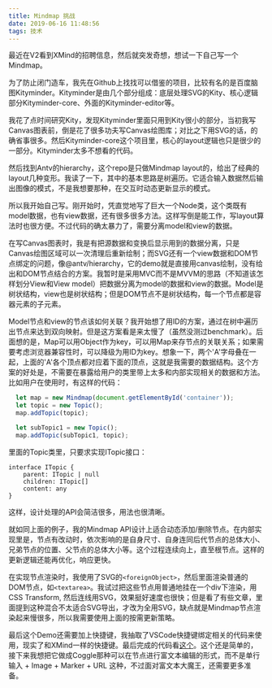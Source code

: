 ```yaml
---
title: Mindmap 挑战
date: 2019-06-16 11:48:56
tags: 技术
---
```

最近在V2看到XMind的招聘信息，然后就突发奇想，想试一下自己写一个Mindmap。

为了防止闭门造车，我先在Github上找找可以借鉴的项目，比较有名的是百度脑图Kityminder。Kityminder是由几个部分组成：底层处理SVG的Kity、核心逻辑部分Kityminder-core、外面的Kityminder-editor等。

我花了点时间研究Kity，发现Kityminder里面只用到Kity很小的部分，当初我写Canvas图表前，倒是花了很多功夫写Canvas绘图库；对比之下用SVG的话，的确省事很多。然后Kityminder-core这个项目里，核心的layout逻辑也只是很少的一部分。Kityminder太多不想看的代码。

然后找到Antv的hierarchy，这个repo是只做Mindmap layout的，给出了经典的layout几种变形。我读了一下，其中的基本思路是树遍历。它适合输入数据然后输出图像的模式，不是我想要那种，在交互时动态更新显示的模式。

所以我开始自己写。刚开始时，凭直觉地写了巨大一个Node类，这个类既有model数据，也有view数据，还有很多很多方法。这样写倒是能工作，写layout算法时也很方便。不过代码的确太暴力了，需要分离model和view的数据。

在写Canvas图表时，我是有把源数据和变换后显示用到的数据分离，只是Canvas绘图区域可以一次清理后重新绘制；而SVG还有一个view数据和DOM节点绑定的问题，像@antv/hierarchy，它的demo就是直接用canvas绘制，没有给出和DOM节点结合的方案。我暂时是采用MVC而不是MVVM的思路（不知道该怎样划分View和View model）把数据分离为model的数据和view的数据。Model是树状结构，view也是树状结构；但是DOM节点不是树状结构，每一个节点都是容器元素的子元素。

Model节点和view的节点该如何关联？我开始想了用ID的方案，通过在树中遍历出节点来达到双向映射。但是这方案看是来太慢了（虽然没测过benchmark）。后面想的是，Map可以用Object作为key，可以用Map来存节点的关联关系；如果需要考虑浏览器兼容性时，可以降级为用ID为key。想象一下，两个'A'字母叠在一起，上面的'A'各个顶点都对应着下面的顶点，这就是我需要的数据结构。这个方案的好处是，不需要在暴露给用户的类里带上太多和内部实现相关的数据和方法。比如用户在使用时，有这样的代码：
```javascript
  let map = new Mindmap(document.getElementById('container'));
  let topic = new Topic();
  map.addTopic(topic);

  let subTopic1 = new Topic();
  map.addTopic(subTopic1, topic);
```
里面的Topic类里，只要求实现ITopic接口：
```typscript
interface ITopic {
    parent: ITopic | null
    children: ITopic[]
    content: any
}
```
这样，设计处理的API会简洁很多，用法也很清晰。

就如同上面的例子，我的Mindmap API设计上适合动态添加/删除节点。在内部实现里是，节点有改动时，依次影响的是自身尺寸、自身连同后代节点的总体大小、兄弟节点的位置、父节点的总体大小等。这个过程连续向上，直至根节点。这样的更新逻辑还能再优化，响应更快。

在实现节点渲染时，我使用了SVG的`<foreignObject>`，然后里面渲染普通的DOM节点，如`<textarea>`。我试过把这些节点用普通地挂在一个div下渲染，用CSS Transform, 然后连线用SVG，效果挺好速度也很快；但是看了有些文章，里面提到这种混合不太适合SVG导出，才改为全用SVG，缺点就是Mindmap节点渲染起来慢很多，所以我需要使用上面的按需更新策略。

最后这个Demo还需要加上快捷键，我抽取了VSCode快捷键绑定相关的代码来使用，现实了和XMind一样的快捷键。最后完成的代码看[这个](https://github.com/WaiSiuKei/fin/tree/master/examples/mindmap)。这个还是简单的，接下来我想把它做成Coggle那种可以在节点进行富文本编辑的形式，而不是单行输入 + Image + Marker + URL 这种，不过面对富文本大魔王，还需要更多准备。